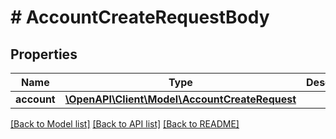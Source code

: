 # # AccountCreateRequestBody

## Properties

Name | Type | Description | Notes
------------ | ------------- | ------------- | -------------
**account** | [**\OpenAPI\Client\Model\AccountCreateRequest**](AccountCreateRequest.md) |  | [optional]

[[Back to Model list]](../../README.md#models) [[Back to API list]](../../README.md#endpoints) [[Back to README]](../../README.md)
